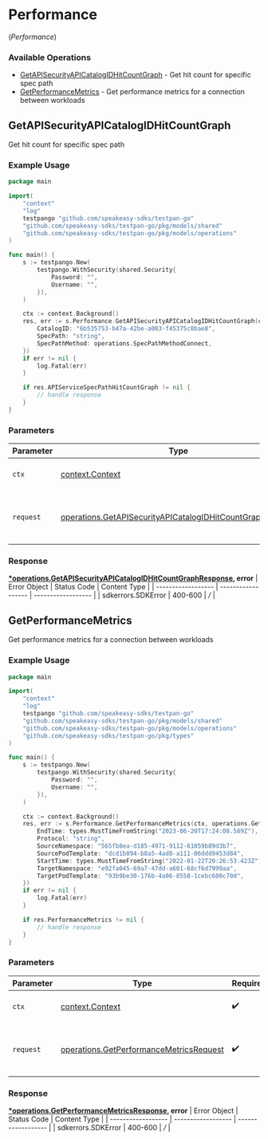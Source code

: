 # Performance
(*Performance*)

### Available Operations

* [GetAPISecurityAPICatalogIDHitCountGraph](#getapisecurityapicatalogidhitcountgraph) - Get hit count for specific spec path
* [GetPerformanceMetrics](#getperformancemetrics) - Get performance metrics for a connection between workloads

## GetAPISecurityAPICatalogIDHitCountGraph

Get hit count for specific spec path

### Example Usage

```go
package main

import(
	"context"
	"log"
	testpango "github.com/speakeasy-sdks/testpan-go"
	"github.com/speakeasy-sdks/testpan-go/pkg/models/shared"
	"github.com/speakeasy-sdks/testpan-go/pkg/models/operations"
)

func main() {
    s := testpango.New(
        testpango.WithSecurity(shared.Security{
            Password: "",
            Username: "",
        }),
    )

    ctx := context.Background()
    res, err := s.Performance.GetAPISecurityAPICatalogIDHitCountGraph(ctx, operations.GetAPISecurityAPICatalogIDHitCountGraphRequest{
        CatalogID: "6b535753-b47a-42be-a003-f45375c0bae8",
        SpecPath: "string",
        SpecPathMethod: operations.SpecPathMethodConnect,
    })
    if err != nil {
        log.Fatal(err)
    }

    if res.APIServiceSpecPathHitCountGraph != nil {
        // handle response
    }
}
```

### Parameters

| Parameter                                                                                                                                  | Type                                                                                                                                       | Required                                                                                                                                   | Description                                                                                                                                |
| ------------------------------------------------------------------------------------------------------------------------------------------ | ------------------------------------------------------------------------------------------------------------------------------------------ | ------------------------------------------------------------------------------------------------------------------------------------------ | ------------------------------------------------------------------------------------------------------------------------------------------ |
| `ctx`                                                                                                                                      | [context.Context](https://pkg.go.dev/context#Context)                                                                                      | :heavy_check_mark:                                                                                                                         | The context to use for the request.                                                                                                        |
| `request`                                                                                                                                  | [operations.GetAPISecurityAPICatalogIDHitCountGraphRequest](../../pkg/models/operations/getapisecurityapicatalogidhitcountgraphrequest.md) | :heavy_check_mark:                                                                                                                         | The request object to use for the request.                                                                                                 |


### Response

**[*operations.GetAPISecurityAPICatalogIDHitCountGraphResponse](../../pkg/models/operations/getapisecurityapicatalogidhitcountgraphresponse.md), error**
| Error Object       | Status Code        | Content Type       |
| ------------------ | ------------------ | ------------------ |
| sdkerrors.SDKError | 400-600            | */*                |

## GetPerformanceMetrics

Get performance metrics for a connection between workloads

### Example Usage

```go
package main

import(
	"context"
	"log"
	testpango "github.com/speakeasy-sdks/testpan-go"
	"github.com/speakeasy-sdks/testpan-go/pkg/models/shared"
	"github.com/speakeasy-sdks/testpan-go/pkg/models/operations"
	"github.com/speakeasy-sdks/testpan-go/pkg/types"
)

func main() {
    s := testpango.New(
        testpango.WithSecurity(shared.Security{
            Password: "",
            Username: "",
        }),
    )

    ctx := context.Background()
    res, err := s.Performance.GetPerformanceMetrics(ctx, operations.GetPerformanceMetricsRequest{
        EndTime: types.MustTimeFromString("2023-06-20T17:24:08.589Z"),
        Protocol: "string",
        SourceNamespace: "565fb8ea-d185-4971-9112-61059b89d3b7",
        SourcePodTemplate: "dcd1b894-b8a5-4ad8-a111-06ddd9453d84",
        StartTime: types.MustTimeFromString("2022-01-22T20:26:53.423Z"),
        TargetNamespace: "e92fa045-69a7-47dd-a601-68cf6d7999aa",
        TargetPodTemplate: "93b9be30-176b-4a06-8558-1cebc600c70d",
    })
    if err != nil {
        log.Fatal(err)
    }

    if res.PerformanceMetrics != nil {
        // handle response
    }
}
```

### Parameters

| Parameter                                                                                              | Type                                                                                                   | Required                                                                                               | Description                                                                                            |
| ------------------------------------------------------------------------------------------------------ | ------------------------------------------------------------------------------------------------------ | ------------------------------------------------------------------------------------------------------ | ------------------------------------------------------------------------------------------------------ |
| `ctx`                                                                                                  | [context.Context](https://pkg.go.dev/context#Context)                                                  | :heavy_check_mark:                                                                                     | The context to use for the request.                                                                    |
| `request`                                                                                              | [operations.GetPerformanceMetricsRequest](../../pkg/models/operations/getperformancemetricsrequest.md) | :heavy_check_mark:                                                                                     | The request object to use for the request.                                                             |


### Response

**[*operations.GetPerformanceMetricsResponse](../../pkg/models/operations/getperformancemetricsresponse.md), error**
| Error Object       | Status Code        | Content Type       |
| ------------------ | ------------------ | ------------------ |
| sdkerrors.SDKError | 400-600            | */*                |
